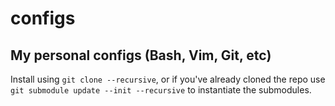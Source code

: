 # configs
## My personal configs (Bash, Vim, Git, etc)

Install using `git clone --recursive`, or if you've already cloned the repo use `git submodule update --init --recursive` to instantiate the submodules.
